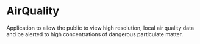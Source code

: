 # AirQuality
Application to allow the public to view high resolution, local air quality data and be alerted to high concentrations of dangerous particulate matter.
